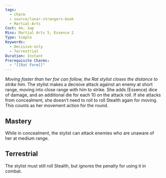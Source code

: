 ```yaml
---
tags:
  - charm
  - source/lunar-strangers-book
  - Martial-Arts
Cost: 4m, 1wp
Mins: Martial Arts 5, Essence 2
Type: Simple
Keywords:
  - Decisive-only
  - Terrestrial
Duration: Instant
Prerequisite Charms:
  - "[[Rat Form]]"
---
```

*Moving faster than her foe can follow, the Rat stylist closes the distance to strike him.*
The stylist makes a decisive attack against an enemy at short range, moving into close range with him to strike. She adds (Essence) dice of damage, and an additional die for each 10 on the attack roll. If she attacks from concealment, she doesn’t need to roll to roll Stealth again for moving. This counts as her movement action for the round.
## Mastery
While in concealment, the stylist can attack enemies who are unaware of her at medium range.
## Terrestrial
The stylist must still roll Stealth, but ignores the penalty for using it in combat.